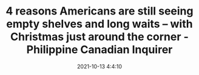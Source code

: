---
"title": "4 reasons Americans are still seeing empty shelves and long waits – with Christmas just around the corner - Philippine Canadian Inquirer"
"date": "2021-10-13 4:4:10"
"feed_name": "GOOGLENEWSINDUSTRIAL"
"feed_website": "https://news.google.com/search?q=industrial%2Bincident&hl=en-US&gl=US&ceid=US:en"
"feed_rss": "https://news.google.com/rss/search?q=industrial%2Bincident&hl=en-US&gl=US&ceid=US:en"
"link": "https://canadianinquirer.net/2021/10/4-reasons-americans-are-still-seeing-empty-shelves-and-long-waits-with-christmas-just-around-the-corner/"
"source": "{'href': 'https://canadianinquirer.net', 'title': 'Philippine Canadian Inquirer'}"
"file": "_posts/2021-1-1-d5faafab9fb2e23cb71e3308b056de9a4e25174b.md"
"accident": "0"
"drilling": "0"
"dead": "0"
"injured": "0"
"arrested": "0"
"place": "unknown place"
"where": "unknown site"
"causes": "unknown"
"place_uri": "unknown place"
---